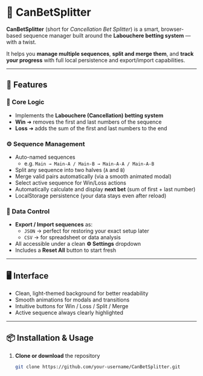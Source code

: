 # 🧮 CanBetSplitter

**CanBetSplitter** (short for *Cancellation Bet Splitter*) is a smart, browser-based sequence manager built around the **Labouchere betting system** — with a twist.

It helps you **manage multiple sequences**, **split and merge them**, and **track your progress** with full local persistence and export/import capabilities.

---

## 🚀 Features

### 🎯 Core Logic
- Implements the **Labouchere (Cancellation) betting system**
- **Win** ➜ removes the first and last numbers of the sequence  
- **Loss** ➜ adds the sum of the first and last numbers to the end

### ⚙️ Sequence Management
- Auto-named sequences  
  - e.g. `Main → Main-A / Main-B → Main-A-A / Main-A-B`
- Split any sequence into two halves (`A` and `B`)
- Merge valid pairs automatically (via a smooth animated modal)
- Select active sequence for Win/Loss actions
- Automatically calculate and display **next bet** (sum of first + last number)
- LocalStorage persistence (your data stays even after reload)

### 💾 Data Control
- **Export / Import sequences** as:
  - `JSON` → perfect for restoring your exact setup later  
  - `CSV` → for spreadsheet or data analysis  
- All accessible under a clean **⚙️ Settings** dropdown
- Includes a **Reset All** button to start fresh

---

## 🖥️ Interface
- Clean, light-themed background for better readability  
- Smooth animations for modals and transitions  
- Intuitive buttons for Win / Loss / Split / Merge  
- Active sequence always clearly highlighted

---

## 📦 Installation & Usage

1. **Clone or download** the repository  
   ```bash
   git clone https://github.com/your-username/CanBetSplitter.git
